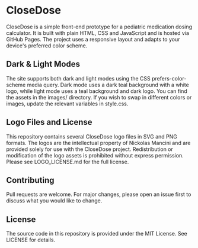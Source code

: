 # CloseDose

CloseDose is a simple front-end prototype for a pediatric medication dosing calculator. It is built with plain HTML, CSS and JavaScript and is hosted via GitHub Pages. The project uses a responsive layout and adapts to your device's preferred color scheme.

## Dark & Light Modes

The site supports both dark and light modes using the CSS prefers-color-scheme media query. Dark mode uses a dark teal background with a white logo, while light mode uses a teal background and dark logo. You can find the assets in the images/ directory. If you wish to swap in different colors or images, update the relevant variables in style.css.

## Logo Files and License

This repository contains several CloseDose logo files in SVG and PNG formats. The logos are the intellectual property of Nickolas Mancini and are provided solely for use with the CloseDose project. Redistribution or modification of the logo assets is prohibited without express permission. Please see LOGO_LICENSE.md for the full license.

## Contributing

Pull requests are welcome. For major changes, please open an issue first to discuss what you would like to change.

## License

The source code in this repository is provided under the MIT License. See LICENSE for details.
